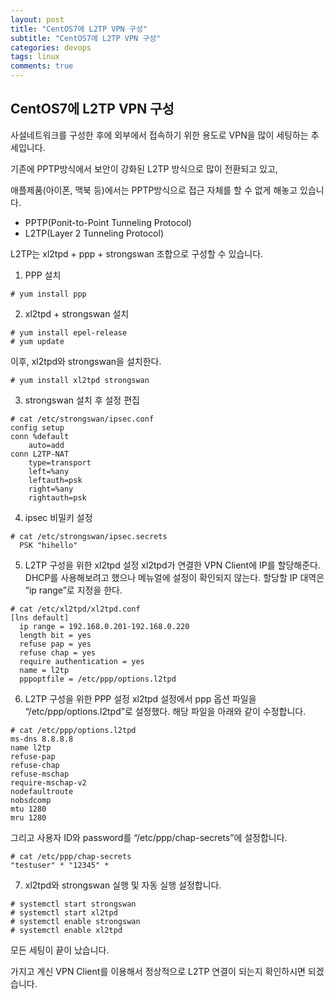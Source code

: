 ```yaml
---
layout: post
title: "CentOS7에 L2TP VPN 구성"
subtitle: "CentOS7에 L2TP VPN 구성"
categories: devops
tags: linux
comments: true
---
```


## CentOS7에 L2TP VPN 구성


사설네트워크를 구성한 후에 외부에서 접속하기 위한 용도로 VPN을 많이 세팅하는 추세입니다.

기존에 PPTP방식에서 보안이 강화된 L2TP 방식으로 많이 전환되고 있고, 

애플제품(아이폰, 맥북 등)에서는 PPTP방식으로 접근 자체를 할 수 없게 해놓고 있습니다.

* PPTP(Ponit-to-Point Tunneling Protocol)
* L2TP(Layer 2 Tunneling Protocol)

L2TP는 xl2tpd + ppp + strongswan 조합으로 구성할 수 있습니다.

1. PPP 설치
```
# yum install ppp
```
2. xl2tpd + strongswan 설치
```
# yum install epel-release
# yum update
```
이후, xl2tpd와 strongswan을 설치한다.
```
# yum install xl2tpd strongswan
```
3. strongswan 설치 후 설정 편집
```
# cat /etc/strongswan/ipsec.conf
config setup
conn %default
    auto=add
conn L2TP-NAT
    type=transport
    left=%any
    leftauth=psk
    right=%any
    rightauth=psk
```
4. ipsec 비밀키 설정
```
# cat /etc/strongswan/ipsec.secrets
  PSK "hihello"
```
5. L2TP 구성을 위한 xl2tpd 설정
xl2tpd가 연결한 VPN Client에 IP를 할당해준다.
DHCP를 사용해보려고 했으나 메뉴얼에 설정이 확인되지 않는다.
할당할 IP 대역은 “ip range”로 지정을 한다.
```
# cat /etc/xl2tpd/xl2tpd.conf
[lns default]
  ip range = 192.168.0.201-192.168.0.220
  length bit = yes
  refuse pap = yes
  refuse chap = yes
  require authentication = yes
  name = l2tp
  pppoptfile = /etc/ppp/options.l2tpd
```
6. L2TP 구성을 위한 PPP 설정
xl2tpd 설정에서 ppp 옵션 파일을 “/etc/ppp/options.l2tpd”로 설정했다. 해당 파일을 아래와 같이 수정합니다.
```
# cat /etc/ppp/options.l2tpd
ms-dns 8.8.8.8
name l2tp
refuse-pap
refuse-chap
refuse-mschap
require-mschap-v2
nodefaultroute
nobsdcomp
mtu 1280
mru 1280
```
그리고 사용자 ID와 password를 “/etc/ppp/chap-secrets”에 설정합니다.
```
# cat /etc/ppp/chap-secrets
"testuser" * "12345" *
```
7. xl2tpd와 strongswan 실행 및 자동 실행 설정합니다.
```
# systemctl start strongswan
# systemctl start xl2tpd
# systemctl enable strongswan
# systemctl enable xl2tpd
```
모든 세팅이 끝이 났습니다.


가지고 계신 VPN Client를 이용해서 정상적으로 L2TP 연결이 되는지 확인하시면 되겠습니다.


